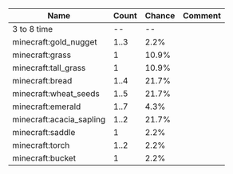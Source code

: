 | Name                     | Count | Chance | Comment |
| ------------------------ | ----- | ------ | ------- |
| 3 to 8 time              |    -- |     -- |         |
| minecraft:gold_nugget    |  1..3 |   2.2% |         |
| minecraft:grass          |     1 |  10.9% |         |
| minecraft:tall_grass     |     1 |  10.9% |         |
| minecraft:bread          |  1..4 |  21.7% |         |
| minecraft:wheat_seeds    |  1..5 |  21.7% |         |
| minecraft:emerald        |  1..7 |   4.3% |         |
| minecraft:acacia_sapling |  1..2 |  21.7% |         |
| minecraft:saddle         |     1 |   2.2% |         |
| minecraft:torch          |  1..2 |   2.2% |         |
| minecraft:bucket         |     1 |   2.2% |         |